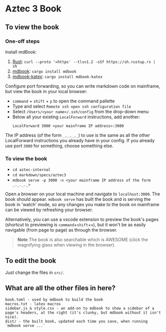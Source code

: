 # Aztec 3 Book

## To view the book
### One-off steps

Install mdBook: 

1. [Rust](https://www.rust-lang.org/tools/install): `curl --proto '=https' --tlsv1.2 -sSf https://sh.rustup.rs | sh`
2. [mdbook](https://rust-lang.github.io/mdBook/guide/installation.html#build-from-source-using-rust): `cargo install mdbook`
3. [mdbook-katex](https://github.com/lzanini/mdbook-katex): `cargo install mdbook-katex`

Configure port forwarding, so you can write markdown code on mainframe, but view the book in your local browser:

- `command` + `shift` + `p` to open the command pallette  
- Type and select `Remote ssh open ssh configuration file`  
- Select `/Users/<your name>/.ssh/config` from the drop-down menu  
- Below all your existing `LocalForward` instructions, add another:  
  ```
  LocalForward 3000 <your mainframe IP address>:3000
  ```

The IP address (of the form `_._._._`) to use is the same as all the other LocalForward instructions you already have in your config.
If you already use port `3000` for something, choose something else.

### To view the book

- `cd aztec-internal`  
- `cd markdown/specs/aztec3`  
- `mdbook serve -p 3000 -n <your mainframe IP address of the form _._._._>`  


Open a browser on your local machine and navigate to `localhost:3000`. The book should appear. `mdbook serve` has built the book and is serving the book in 'watch' mode, so any changes you make to the book on mainframe can be viewed by refreshing your browser.

Alternatively, you can use a vscode extension to preview the book's pages (shortcut to previewing is `command`+`shift`+`v`), but it won't be as easily navigable (from page to page) as through the browser.

> **Note** The book is also searchable which is AWESOME (click the magnifying glass when viewing in the browser).

## To edit the book

Just change the files in `src/`.

## What are all the other files in here?

```
book.toml - used by mdbook to build the book
macros.txt - latex macros
sidebar.js & style.css - an add-on to mdbook to show a sidebar of a page's headers, at the right (it's clunky, but mdbook without it isn't nice).
dist/ - the built book, updated each time you save, when running `mdbook serve ...`
```